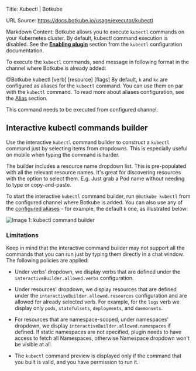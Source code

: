 Title: Kubectl | Botkube

URL Source: https://docs.botkube.io/usage/executor/kubectl

Markdown Content:
Botkube allows you to execute `kubectl` commands on your Kubernetes cluster. By default, kubectl command execution is disabled. See the [**Enabling plugin**](https://docs.botkube.io/configuration/executor/kubectl#enabling-plugin) section from the `kubectl` configuration documentation.

To execute the `kubectl` commands, send message in following format in the channel where Botkube is already added:

@Botkube kubectl [verb] [resource] [flags] By default, `k` and `kc` are configured as aliases for the `kubectl` command. You can use them on par with the `kubectl` command. To read more about aliases configuration, see the [Alias](https://docs.botkube.io/configuration/alias) section.

This command needs to be executed from configured channel.

Interactive kubectl commands builder[​](#interactive-kubectl-commands-builder"DirectlinktoInteractivekubectlcommandsbuilder")
------------------------------------------------------------------------------------------------------------------------------------

Use the interactive `kubectl` command builder to construct a `kubectl` command just by selecting items from dropdowns. This is especially useful on mobile when typing the command is harder.

The builder includes a resource name dropdown list. This is pre-populated with all the relevant resource names. It's great for discovering resources with the option to select them. E.g. Just grab a Pod name without needing to type or copy-and-paste.

To start the interactive `kubectl` command builder, run `@Botkube kubectl` from the configured channel where Botkube is added. You can also use any of the [configured aliases](https://docs.botkube.io/configuration/alias) - for example, the default `k` one, as illustrated below:

![Image 1: kubectl command builder](https://docs.botkube.io/assets/images/kc-cmd-builder-90ea740becbf2c0f126436c4a6c013bd.gif)

### Limitations[​](#limitations"DirectlinktoLimitations")

Keep in mind that the interactive command builder may not support all the commands that you can run just by typing them directly in a chat window. The following policies are applied:

*   Under verbs' dropdown, we display verbs that are defined under the `interactiveBuilder.allowed.verbs` configuration.

*   Under resources' dropdown, we display resources that are defined under the `interactiveBuilder.allowed.resources` configuration and are allowed for already selected verb. For example, for the `logs` verb we display only `pods`, `statefulsets`, `deployments`, and `daemonsets`.

*   For resources that are namespace-scoped, under namespaces' dropdown, we display `interactiveBuilder.allowed.namespaces` if defined. If static namespaces are not specified, plugin needs to have access to fetch all Namespaces, otherwise Namespace dropdown won't be visible at all.

*   The `kubectl` command preview is displayed only if the command that you built is valid, and you have permission to run it.
